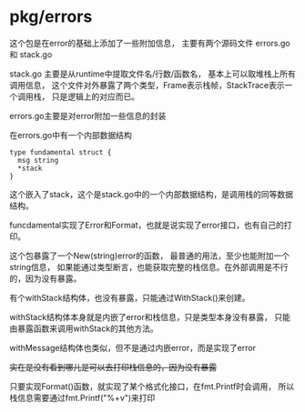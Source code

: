 # pkg/errors

这个包是在error的基础上添加了一些附加信息，
主要有两个源码文件 errors.go 和 stack.go

stack.go 主要是从runtime中提取文件名/行数/函数名，
基本上可以取堆栈上所有调用信息，
这个文件对外暴露了两个类型，Frame表示栈帧，StackTrace表示一个调用栈，
只是逻辑上的对应而已。

errors.go主要是对error附加一些信息的封装

在errors.go中有一个内部数据结构

    type fundamental struct {
      msg string
      *stack
    }

这个嵌入了stack，这个是stack.go中的一个内部数据结构，是调用栈的同等数据结构。

funcdamental实现了Error和Format，也就是说实现了error接口，也有自己的打印。

这个包暴露了一个New(string)error的函数，
最普通的用法，至少也能附加一个string信息，
如果能通过类型断言，也能获取完整的栈信息。在外部调用是不行的，因为没有暴露。

有个withStack结构体，也没有暴露，只能通过WithStack()来创建。

withStack结构体本身就是内嵌了error和栈信息，只是类型本身没有暴露，
只能由暴露函数来调用withStack的其他方法。

withMessage结构体也类似，但不是通过内嵌error，而是实现了error

~~实在是没有看到哪儿是可以去打印栈信息的，因为没有暴露~~

只要实现Format()函数，就实现了某个格式化接口，在fmt.Printf时会调用，
所以栈信息需要通过fmt.Printf("%+v")来打印

